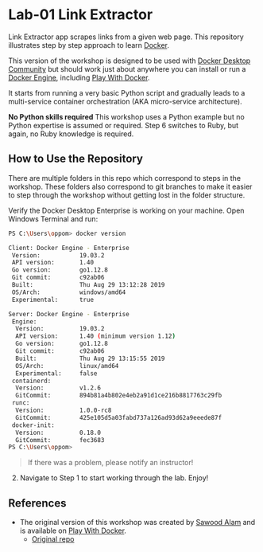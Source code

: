 # Lab-01 Link Extractor

Link Extractor app scrapes links from a given web page.  This repository
illustrates step by step approach to learn [Docker](https://www.docker.com/).

This version of the workshop is designed to be used with [Docker Desktop
Community](https://www.docker.com/products/docker-desktop) but should work just
about anywhere you can install or run a [Docker
Engine](https://www.docker.com/products/container-runtime), including [Play
With Docker](https://labs.play-with-docker.com).

It starts from running a very basic Python script and gradually leads to a
multi-service container orchestration (AKA micro-service architecture).

**No Python skills required** This workshop uses a Python example but no Python
expertise is assumed or required. Step 6 switches to Ruby, but again, no Ruby
knowledge is required.

## How to Use the Repository

There are multiple folders in this repo which correspond to steps in the
workshop. These folders also correspond to git branches to make it easier to
step through the workshop without getting lost in the folder structure.

Verify the Docker Desktop Enterprise is working on your machine. Open Windows
Terminal and run:

```bash
PS C:\Users\oppom> docker version

Client: Docker Engine - Enterprise
 Version:           19.03.2
 API version:       1.40
 Go version:        go1.12.8
 Git commit:        c92ab06
 Built:             Thu Aug 29 13:12:28 2019
 OS/Arch:           windows/amd64
 Experimental:      true

Server: Docker Engine - Enterprise
 Engine:
  Version:          19.03.2
  API version:      1.40 (minimum version 1.12)
  Go version:       go1.12.8
  Git commit:       c92ab06
  Built:            Thu Aug 29 13:15:55 2019
  OS/Arch:          linux/amd64
  Experimental:     false
 containerd:
  Version:          v1.2.6
  GitCommit:        894b81a4b802e4eb2a91d1ce216b8817763c29fb
 runc:
  Version:          1.0.0-rc8
  GitCommit:        425e105d5a03fabd737a126ad93d62a9eeede87f
 docker-init:
  Version:          0.18.0
  GitCommit:        fec3683
PS C:\Users\oppom>
```

> If there was a problem, please notify an instructor!

2. Navigate to Step 1 to start working through the lab. Enjoy!

## References

* The original version of this workshop was created by [Sawood
  Alam](https://twitter.com/ibnesayeed) and is available on [Play With
Docker](https://training.play-with-docker.com/microservice-orchestration/).
   * [Original repo](https://github.com/ibnesayeed/linkextractor)

